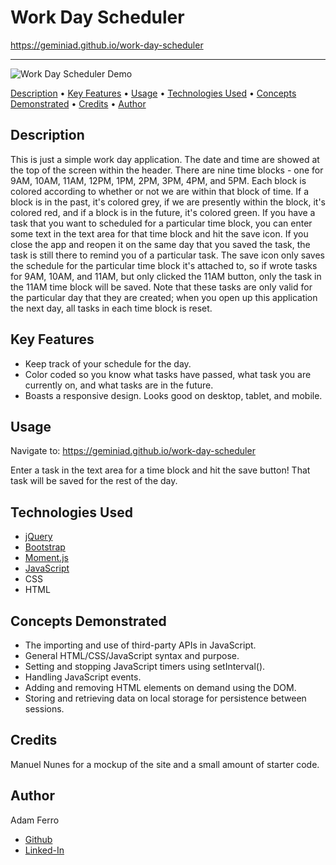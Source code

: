 # Work Day Scheduler

<https://geminiad.github.io/work-day-scheduler>

------------------------------------------------------

![Work Day Scheduler Demo](./assets/images/work-day-scheduler.gif)

<a href="#description">Description</a> •
<a href="#key-features">Key Features</a> •
<a href="#usage">Usage</a> •
<a href="#technologies-used">Technologies Used</a> •
<a href="#concepts-demonstrated">Concepts Demonstrated</a> •
<a href="#credits">Credits</a> •
<a href="#author">Author</a>

## Description

This is just a simple work day application. The date and time are showed at the top of the screen within the header. There are nine time blocks - one for 9AM, 10AM, 11AM, 12PM, 1PM, 2PM, 3PM, 4PM, and 5PM. Each block is colored according to whether or not we are within that block of time. If a block is in the past, it's colored grey, if we are presently within the block, it's colored red, and if a block is in the future, it's colored green. If you have a task that you want to scheduled for a particular time block, you can enter some text in the text area for that time block and hit the save icon. If you close the app and reopen it on the same day that you saved the task, the task is still there to remind you of a particular task. The save icon only saves the schedule for the particular time block it's attached to, so if wrote tasks for 9AM, 10AM, and 11AM, but only clicked the 11AM button, only the task in the 11AM time block will be saved. Note that these tasks are only valid for the particular day that they are created; when you open up this application the next day, all tasks in each time block is reset.

## Key Features

- Keep track of your schedule for the day.
- Color coded so you know what tasks have passed, what task you are currently on, and what tasks are in the future.
- Boasts a responsive design. Looks good on desktop, tablet, and mobile.

## Usage

Navigate to: <https://geminiad.github.io/work-day-scheduler>

Enter a task in the text area for a time block and hit the save button! That task will be saved for the rest of the day.

## Technologies Used

- [jQuery](https://jquery.com/)
- [Bootstrap](https://getbootstrap.com/)
- [Moment.js](https://momentjs.com/)
- [JavaScript](https://www.javascript.com/)
- CSS
- HTML

## Concepts Demonstrated

- The importing and use of third-party APIs in JavaScript.
- General HTML/CSS/JavaScript syntax and purpose.
- Setting and stopping JavaScript timers using setInterval().
- Handling JavaScript events.
- Adding and removing HTML elements on demand using the DOM.
- Storing and retrieving data on local storage for persistence between sessions.

## Credits

Manuel Nunes for a mockup of the site and a small amount of starter code.

## Author

Adam Ferro
- [Github](https://github.com/GeminiAd)
- [Linked-In](https://www.linkedin.com/in/adam-ferro)